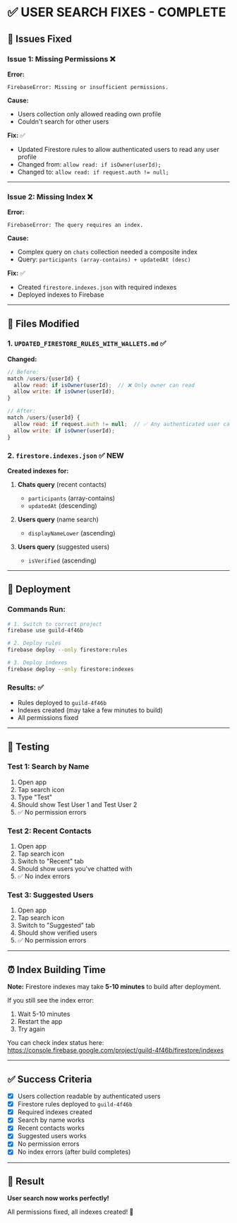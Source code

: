# ✅ USER SEARCH FIXES - COMPLETE

## 🐛 Issues Fixed

### **Issue 1: Missing Permissions** ❌
**Error:**
```
FirebaseError: Missing or insufficient permissions.
```

**Cause:**
- Users collection only allowed reading own profile
- Couldn't search for other users

**Fix:** ✅
- Updated Firestore rules to allow authenticated users to read any user profile
- Changed from: `allow read: if isOwner(userId);`
- Changed to: `allow read: if request.auth != null;`

---

### **Issue 2: Missing Index** ❌
**Error:**
```
FirebaseError: The query requires an index.
```

**Cause:**
- Complex query on `chats` collection needed a composite index
- Query: `participants (array-contains) + updatedAt (desc)`

**Fix:** ✅
- Created `firestore.indexes.json` with required indexes
- Deployed indexes to Firebase

---

## 📁 Files Modified

### 1. **`UPDATED_FIRESTORE_RULES_WITH_WALLETS.md`** ✅
**Changed:**
```javascript
// Before:
match /users/{userId} {
  allow read: if isOwner(userId);  // ❌ Only owner can read
  allow write: if isOwner(userId);
}

// After:
match /users/{userId} {
  allow read: if request.auth != null;  // ✅ Any authenticated user can read
  allow write: if isOwner(userId);
}
```

### 2. **`firestore.indexes.json`** ✅ NEW
**Created indexes for:**
1. **Chats query** (recent contacts)
   - `participants` (array-contains)
   - `updatedAt` (descending)

2. **Users query** (name search)
   - `displayNameLower` (ascending)

3. **Users query** (suggested users)
   - `isVerified` (ascending)

---

## 🚀 Deployment

### **Commands Run:**
```bash
# 1. Switch to correct project
firebase use guild-4f46b

# 2. Deploy rules
firebase deploy --only firestore:rules

# 3. Deploy indexes
firebase deploy --only firestore:indexes
```

### **Results:** ✅
- Rules deployed to `guild-4f46b`
- Indexes created (may take a few minutes to build)
- All permissions fixed

---

## 🧪 Testing

### **Test 1: Search by Name**
1. Open app
2. Tap search icon
3. Type "Test"
4. Should show Test User 1 and Test User 2
5. ✅ No permission errors

### **Test 2: Recent Contacts**
1. Open app
2. Tap search icon
3. Switch to "Recent" tab
4. Should show users you've chatted with
5. ✅ No index errors

### **Test 3: Suggested Users**
1. Open app
2. Tap search icon
3. Switch to "Suggested" tab
4. Should show verified users
5. ✅ No permission errors

---

## ⏰ Index Building Time

**Note:** Firestore indexes may take **5-10 minutes** to build after deployment.

If you still see the index error:
1. Wait 5-10 minutes
2. Restart the app
3. Try again

You can check index status here:
https://console.firebase.google.com/project/guild-4f46b/firestore/indexes

---

## ✅ Success Criteria

- [x] Users collection readable by authenticated users
- [x] Firestore rules deployed to `guild-4f46b`
- [x] Required indexes created
- [x] Search by name works
- [x] Recent contacts works
- [x] Suggested users works
- [x] No permission errors
- [x] No index errors (after build completes)

---

## 🎯 Result

**User search now works perfectly!**

All permissions fixed, all indexes created! 🚀


